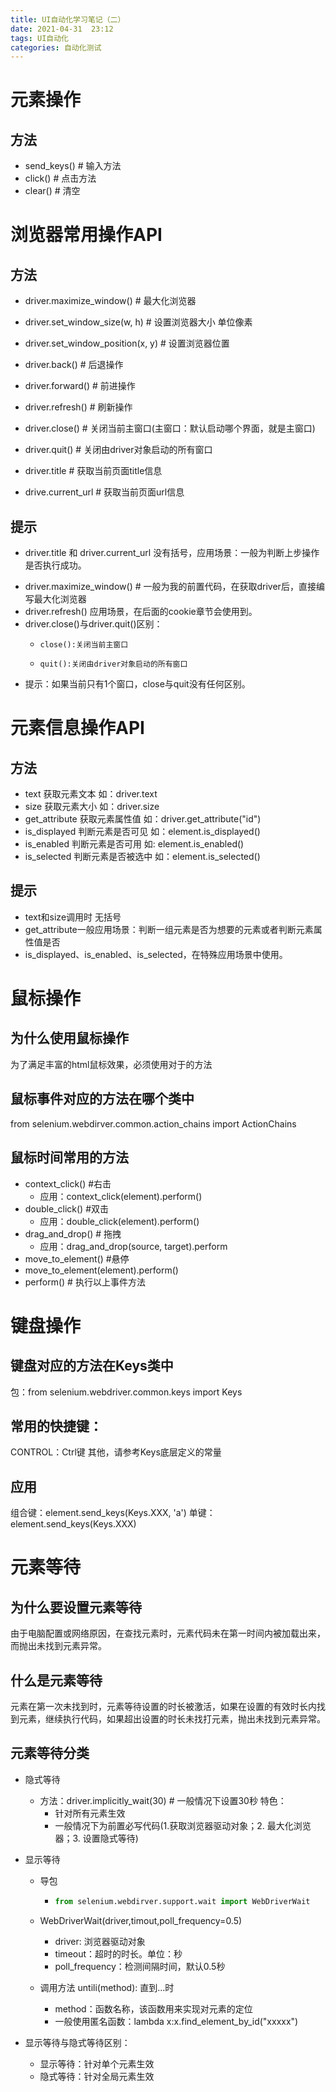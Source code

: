 ```yaml
---
title: UI自动化学习笔记（二）
date: 2021-04-31  23:12
tags: UI自动化
categories: 自动化测试
---
```


# 元素操作

## 方法

- send_keys() # 输入方法
- click() # 点击方法
- clear() # 清空

# 浏览器常用操作API

## 方法

- driver.maximize_window() # 最大化浏览器

- driver.set_window_size(w, h) # 设置浏览器大小 单位像素

- driver.set_window_position(x, y) # 设置浏览器位置

- driver.back() # 后退操作

- driver.forward() # 前进操作

- driver.refresh() # 刷新操作

- driver.close() # 关闭当前主窗口(主窗口：默认启动哪个界面，就是主窗口)

- driver.quit() # 关闭由driver对象启动的所有窗口

- driver.title # 获取当前页面title信息

- drive.current_url # 获取当前页面url信息

  

## 提示

- driver.title 和 driver.current_url 没有括号，应用场景：一般为判断上步操作是否执行成功。
 <!-- more -->

- driver.maximize_window() # 一般为我的前置代码，在获取driver后，直接编写最大化浏览器
- driver.refresh() 应用场景，在后面的cookie章节会使用到。
- driver.close()与driver.quit()区别：
  - 	close():关闭当前主窗口
  - 	quit():关闭由driver对象启动的所有窗口
- 提示：如果当前只有1个窗口，close与quit没有任何区别。

# 元素信息操作API

## 方法

- text 获取元素文本  如：driver.text
- size 获取元素大小  如：driver.size 
- get_attribute 获取元素属性值 如：driver.get_attribute("id")
- is_displayed 判断元素是否可见 如：element.is_displayed()
- is_enabled 判断元素是否可用 如: element.is_enabled()
- is_selected 判断元素是否被选中 如：element.is_selected()		

## 提示 

- text和size调用时 无括号
- get_attribute一般应用场景：判断一组元素是否为想要的元素或者判断元素属性值是否
- is_displayed、is_enabled、is_selected，在特殊应用场景中使用。

# 鼠标操作

## 为什么使用鼠标操作

为了满足丰富的html鼠标效果，必须使用对于的方法

## 鼠标事件对应的方法在哪个类中

from selenium.webdirver.common.action_chains import ActionChains

## 鼠标时间常用的方法

- context_click() #右击
  - 应用：context_click(element).perform()
- double_click() #双击
  - 应用：double_click(element).perform()
- drag_and_drop() # 拖拽
  - 应用：drag_and_drop(source, target).perform
- move_to_element() #悬停
- move_to_element(element).perform()
- perform() # 执行以上事件方法

# 键盘操作

## 键盘对应的方法在Keys类中

包：from selenium.webdriver.common.keys import Keys

## 常用的快捷键：

CONTROL：Ctrl键
其他，请参考Keys底层定义的常量

## 应用

组合键：element.send_keys(Keys.XXX, 'a')
单键：element.send_keys(Keys.XXX)

# 元素等待

## 为什么要设置元素等待

由于电脑配置或网络原因，在查找元素时，元素代码未在第一时间内被加载出来，而抛出未找到元素异常。

## 什么是元素等待

元素在第一次未找到时，元素等待设置的时长被激活，如果在设置的有效时长内找到元素，继续执行代码，如果超出设置的时长未找打元素，抛出未找到元素异常。

## 元素等待分类

- 隐式等待

  - 方法：driver.implicitly_wait(30) # 一般情况下设置30秒
    特色：
    - 针对所有元素生效
    - 一般情况下为前置必写代码(1.获取浏览器驱动对象；2. 最大化浏览器；3. 设置隐式等待)

- 显示等待

  - 导包

    - ```python
      from selenium.webdirver.support.wait import WebDriverWait
      ```

  - WebDriverWait(driver,timout,poll_frequency=0.5)

    - driver: 浏览器驱动对象
    - timeout：超时的时长。单位：秒
    - poll_frequency：检测间隔时间，默认0.5秒

  - 调用方法 untili(method): 直到...时

    - method：函数名称，该函数用来实现对元素的定位
    - 一般使用匿名函数：lambda x:x.find_element_by_id("xxxxx")

-   显示等待与隐式等待区别：
    - 显示等待：针对单个元素生效
    - 隐式等待：针对全局元素生效